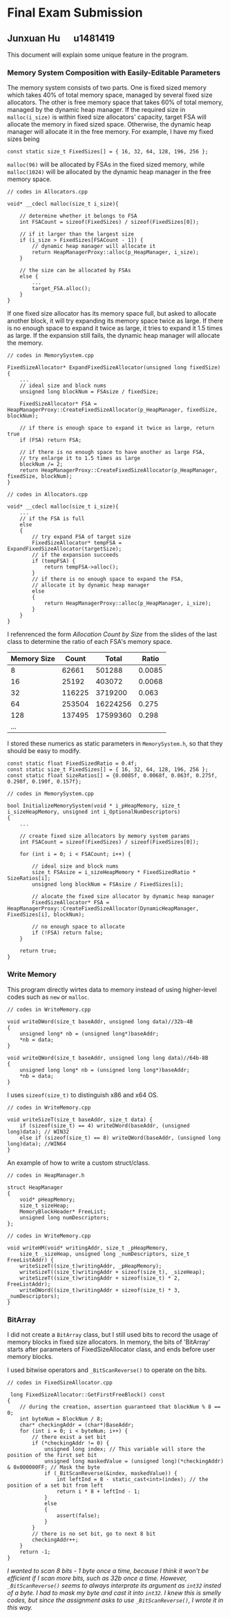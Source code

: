 # Final Exam Submission
## Junxuan Hu &emsp; u1481419

This document will explain some unique feature in the program.

### Memory System Composition with Easily-Editable Parameters

The memory system consists of two parts. One is fixed sized memory which takes 40% of total memory space, managed by several fixed size allocators. The other is free memory space that takes 60% of total memory, managed by the dynamic heap manager. If the required size in ```malloc(i_size)``` is within fixed size allocators' capacity, target FSA will allocate the memory in fixed sized space. Otherwise, the dynamic heap manager will allocate it in the free memory. For example, I have my fixed sizes being

```
const static size_t FixedSizes[] = { 16, 32, 64, 128, 196, 256 };
```

```malloc(96)``` will be allocated by FSAs in the fixed sized memory, while ```malloc(1024)``` will be allocated by the dynamic heap manager in the free memory space. 

```
// codes in Allocators.cpp

void* __cdecl malloc(size_t i_size){

    // determine whether it belongs to FSA
    int FSACount = sizeof(FixedSizes) / sizeof(FixedSizes[0]);

    // if it larger than the largest size
    if (i_size > FixedSizes[FSACount - 1]) {
        // dynamic heap manager will allocate it
        return HeapManagerProxy::alloc(p_HeapManager, i_size);
    }

    // the size can be allocated by FSAs
    else {
        ...
        target_FSA.alloc();
    }
}
```

If one fixed size allocator has its memory space full, but asked to allocate another block, it will try expanding its memory space twice as large. If there is no enough space to expand it twice as large, it tries to expand it 1.5 times as large. If the expansion still fails, the dynamic heap manager will allocate the memory.

```
// codes in MemorySystem.cpp

FixedSizeAllocator* ExpandFixedSizeAllocator(unsigned long fixedSize)
{
    ...
	// ideal size and block nums
	unsigned long blockNum = FSAsize / fixedSize;

	FixedSizeAllocator* FSA = HeapManagerProxy::CreateFixedSizeAllocator(p_HeapManager, fixedSize, blockNum);

	// if there is enough space to expand it twice as large, return true
	if (FSA) return FSA;

	// if there is no enough space to have another as large FSA,
	// try enlarge it to 1.5 times as large
	blockNum /= 2;
	return HeapManagerProxy::CreateFixedSizeAllocator(p_HeapManager, fixedSize, blockNum);
}
```
```
// codes in Allocators.cpp

void* __cdecl malloc(size_t i_size){
    ...
    // if the FSA is full
    else
    {
        // try expand FSA of target size
        FixedSizeAllocator* tempFSA = ExpandFixedSizeAllocator(targetSize);
        // if the expansion succeeds
        if (tempFSA) {
            return tempFSA->alloc();
        }
        // if there is no enough space to expand the FSA,
        // allocate it by dynamic heap manager
        else
        {
            return HeapManagerProxy::alloc(p_HeapManager, i_size);
        }
    }
}
```

I refenrenced the form *Allocation Count by Size* from the slides of the last class to determine the ratio of each FSA's memory space.

| Memory Size      | Count | Total | Ratio
| ----------- | ----------- |------|-----|
| 8  | 62661 | 501288 | 0.0085
| 16 | 25192 | 403072 | 0.0068
| 32  | 116225 | 3719200 | 0.063
| 64 | 253504 | 16224256 | 0.275
| 128  | 137495 | 17599360 | 0.298
| ... | 

I stored these numerics as static parameters in ```MemorySystem.h```, so that they should be easy to modify.

```
const static float FixedSizedRatio = 0.4f;
const static size_t FixedSizes[] = { 16, 32, 64, 128, 196, 256 };
const static float SizeRatios[] = {0.0085f, 0.0068f, 0.063f, 0.275f, 0.298f, 0.190f, 0.157f};
```

```
// codes in MemorySystem.cpp

bool InitializeMemorySystem(void * i_pHeapMemory, size_t i_sizeHeapMemory, unsigned int i_OptionalNumDescriptors)
{
	...
	
	// create fixed size allocators by memory system params
	int FSACount = sizeof(FixedSizes) / sizeof(FixedSizes[0]);

	for (int i = 0; i < FSACount; i++) {

		// ideal size and block nums
		size_t FSAsize = i_sizeHeapMemory * FixedSizedRatio * SizeRatios[i];
		unsigned long blockNum = FSAsize / FixedSizes[i];
	
		// alocate the fixed size allocator by dynamic heap manager
		FixedSizeAllocator* FSA = HeapManagerProxy::CreateFixedSizeAllocator(DynamicHeapManager, FixedSizes[i], blockNum);
		
		// no enough space to allocate
		if (!FSA) return false;
	}

	return true;
}
```


### Write Memory

This program directly wirtes data to memory instead of using higher-level codes such as ```new``` or ```malloc```. 

```
// codes in WriteMemory.cpp

void writeDWord(size_t baseAddr, unsigned long data)//32b-4B
{
	unsigned long* nb = (unsigned long*)baseAddr;
	*nb = data;
}

void writeQWord(size_t baseAddr, unsigned long long data)//64b-8B
{
	unsigned long long* nb = (unsigned long long*)baseAddr;
	*nb = data;
}
```

I uses ```sizeof(size_t)``` to distinguish x86 and x64 OS. 
```
// codes in WriteMemory.cpp

void writeSizeT(size_t baseAddr, size_t data) {
	if (sizeof(size_t) == 4) writeDWord(baseAddr, (unsigned long)data); // WIN32
	else if (sizeof(size_t) == 8) writeQWord(baseAddr, (unsigned long long)data); //WIN64
}
```

An example of how to write a custom struct/class.

```
// codes in HeapManager.h

struct HeapManager
{
	void* pHeapMemory; 
	size_t sizeHeap; 
	MemoryBlockHeader* FreeList;
	unsigned long numDescriptors;
};
```
```
// codes in WriteMemory.cpp

void writeHM(void* writingAddr, size_t _pHeapMemory,
	size_t _sizeHeap, unsigned long _numDescriptors, size_t FreeListAddr) {
	writeSizeT((size_t)writingAddr, _pHeapMemory);
	writeSizeT((size_t)writingAddr + sizeof(size_t), _sizeHeap);
	writeSizeT((size_t)writingAddr + sizeof(size_t) * 2, FreeListAddr);
	writeDWord((size_t)writingAddr + sizeof(size_t) * 3, _numDescriptors);
}
```

### BitArray

I did not create a ```BitArray``` class, but I still used bits to record the usage of memory blocks in fixed size allocators. In memory, the bits of 'BitArray' starts after parameters of FixedSizeAllocator class, and ends before user memory blocks. 

I used bitwise operators and ```_BitScanReverse()``` to operate on the bits. 

```
// codes in FixedSizeAllocator.cpp

 long FixedSizeAllocator::GetFirstFreeBlock() const
{
    // during the creation, assertion guaranteed that blockNum % 8 == 0;
    int byteNum = BlockNum / 8;
    char* checkingAddr = (char*)BaseAddr;
    for (int i = 0; i < byteNum; i++) {
        // there exist a set bit
        if (*checkingAddr != 0) {
            unsigned long index; // This variable will store the position of the first set bit
            unsigned long maskedValue = (unsigned long)(*checkingAddr) & 0x000000FF; // Mask the byte
            if (_BitScanReverse(&index, maskedValue)) {
                int leftInd = 8 - static_cast<int>(index); // the position of a set bit from left
                return i * 8 + leftInd - 1;
            }
            else
            {
                assert(false);
            }
        }
        // there is no set bit, go to next 8 bit
        checkingAddr++;
    }
    return -1;
}
```

*I wanted to scan 8 bits - 1 byte once a time, because I think it won't be efficient if I scan more bits, such as 32b once a time. However,  ```_BitScanReverse()``` seems to always interprate its argument as ```int32``` insted of a byte. I had to mask my byte and cast it into ```int32```. I knew this is smelly codes, but since the assignment asks to use ```_BitScanReverse()```, I wrote it in this way.*
